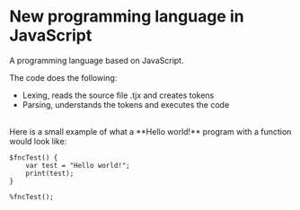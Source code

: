 # New programming language in JavaScript
A programming language based on JavaScript. 

The code does the following:

- Lexing, reads the source file .tjx and creates tokens
- Parsing, understands the tokens and executes the code
<br/>
Here is a small example of what a **Hello world!** program with a function would look like:

```
$fncTest() {
    var test = "Hello world!";
    print(test);
}

%fncTest();
```
